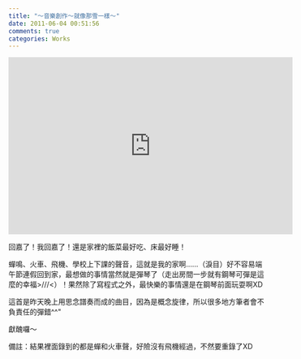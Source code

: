 ```yaml
---
title: "～音樂創作～就像那雪一樣～"
date: 2011-06-04 00:51:56
comments: true
categories: Works
---
```

<p><iframe frameborder="0" src="http://www.youtube.com/embed/K6bIrLCL1_U" height="349" width="560"></iframe></p><p>回嘉了！我回嘉了！還是家裡的飯菜最好吃、床最好睡！</p><p>蟬鳴、火車、飛機、學校上下課的聲音，這就是我的家啊&hellip;&hellip;（淚目）好不容易端午節連假回到家，最想做的事情當然就是彈琴了（走出房間一步就有鋼琴可彈是這麼的幸福&gt;///&lt;）！果然除了寫程式之外，最快樂的事情還是在鋼琴前面玩耍啊XD</p><p>這首是昨天晚上用思念譜奏而成的曲目，因為是概念旋律，所以很多地方筆者會不負責任的彈錯^^"</p><p>獻醜囉～</p><p>備註：結果裡面錄到的都是蟬和火車聲，好險沒有飛機經過，不然要重錄了XD</p>
